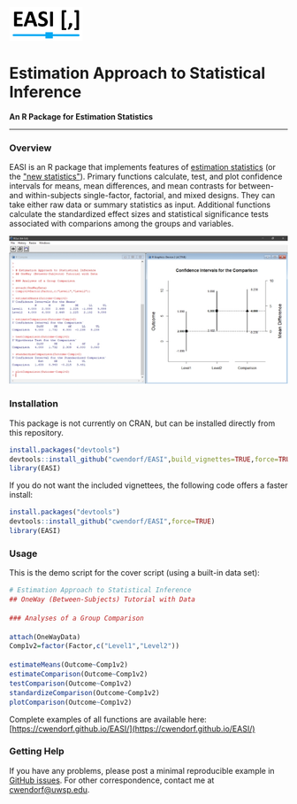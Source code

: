<img src="docs/logo.png" height="60px;" align="left;">

# Estimation Approach to Statistical Inference

**An R Package for Estimation Statistics**

---

### Overview

EASI is an R package that implements features of [estimation statistics](https://en.wikipedia.org/wiki/Estimation_statistics "Estimation Statistics on Wikipedia") (or the ["new statistics"](https://thenewstatistics.com/itns/ "Introduction to the New Statistics")). Primary functions calculate, test, and plot confidence intervals for means, mean differences, and mean contrasts for between- and within-subjects single-factor, factorial, and mixed designs. They can take either raw data or summary statistics as input. Additional functions calculate the standardized effect sizes and statistical significance tests associated with comparions among the groups and variables.

<p align="center"><kbd><img src="docs/easiComparison.jpg"></kbd></p>

### Installation

This package is not currently on CRAN, but can be installed directly from this repository.

``` r
install.packages("devtools")
devtools::install_github("cwendorf/EASI",build_vignettes=TRUE,force=TRUE)
library(EASI)
```

If you do not want the included vignettees, the following code offers a faster install:

``` r
install.packages("devtools")
devtools::install_github("cwendorf/EASI",force=TRUE)
library(EASI)
```

### Usage

This is the demo script for the cover script (using a built-in data set):

```r
# Estimation Approach to Statistical Inference
## OneWay (Between-Subjects) Tutorial with Data

### Analyses of a Group Comparison

attach(OneWayData)
Comp1v2=factor(Factor,c("Level1","Level2"))

estimateMeans(Outcome~Comp1v2)
estimateComparison(Outcome~Comp1v2)
testComparison(Outcome~Comp1v2)
standardizeComparison(Outcome~Comp1v2)
plotComparison(Outcome~Comp1v2)
```

Complete examples of all functions are available here:  
[https://cwendorf.github.io/EASI/](https://cwendorf.github.io/EASI/)

### Getting Help

If you have any problems, please post a minimal reproducible example in [GitHub issues](https://github.com/cwendorf/EASI/issues). For other correspondence, contact me at [cwendorf@uwsp.edu](mailto:cwendorf@uwsp.edu).
